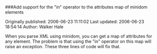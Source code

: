 ###Add support for the "in" operator to the attributes map of minidom elements

Originally published: 2006-06-23 11:11:02
Last updated: 2006-06-23 18:54:14
Author: Walker Hale

When you parse XML using minidom, you can get a map of attributes for any element. The problem is that using the "in" operator on this map will raise an exception.  These three lines of code will fix that.